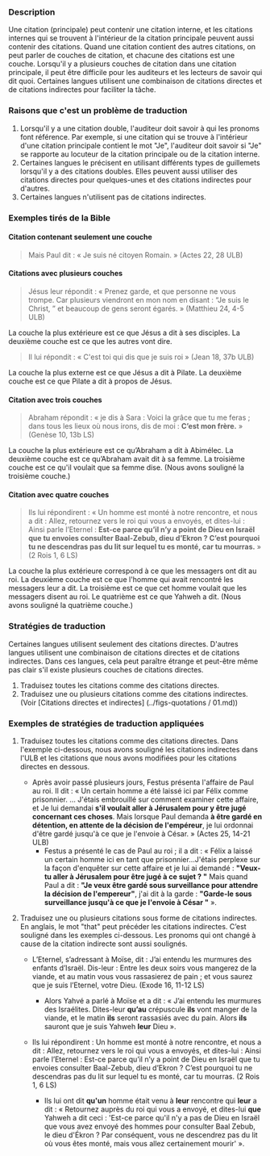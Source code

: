 
### Description

Une citation (principale) peut contenir une citation interne, et les citations internes qui se trouvent à l'intérieur de la citation principale peuvent aussi contenir des citations. Quand une citation contient des autres citations, on peut parler de couches de citation, et chacune des citations est une couche. Lorsqu'il y a plusieurs couches de citation dans une citation principale, il peut être difficile pour les auditeurs et les lecteurs de savoir qui dit quoi. Certaines langues utilisent une combinaison de citations directes et de citations indirectes pour faciliter la tâche.


### Raisons que c'est un problème de traduction

1. Lorsqu'il y a une citation double, l'auditeur doit savoir à qui les pronoms font référence. Par exemple, si une citation qui se trouve à l'intérieur d'une citation principale contient le mot "Je", l'auditeur doit savoir si "Je" se rapporte au locuteur de la citation principale ou de la citation interne.
1. Certaines langues le précisent en utilisant différents types de guillemets lorsqu'il y a des citations doubles. Elles peuvent aussi utiliser des citations directes pour quelques-unes et des citations indirectes pour d'autres.
1. Certaines langues n'utilisent pas de citations indirectes.


### Exemples tirés de la Bible


#### Citation contenant seulement une couche

>Mais Paul dit : « Je suis né citoyen Romain. » (Actes 22, 28 ULB)


#### Citations avec plusieurs couches

>Jésus leur répondit : « Prenez garde, et que personne ne vous trompe. Car plusieurs viendront en mon nom en disant : “Je suis le Christ, ” et beaucoup de gens seront égarés. » (Matthieu 24, 4-5 ULB)

La couche la plus extérieure est ce que Jésus a dit à ses disciples. La deuxième couche est ce que les autres vont dire.

>Il lui répondit : « C'est toi qui dis que je suis roi » (Jean 18, 37b ULB)

La couche la plus externe est ce que Jésus a dit à Pilate. La deuxième couche est ce que Pilate a dit à propos de Jésus.


#### Citation avec trois couches

>Abraham répondit :  « je dis à Sara : Voici la grâce que tu me feras ; dans tous les lieux où nous irons, dis de moi : **C’est mon frère.** » (Genèse 10, 13b LS)

La couche la plus extérieure est ce qu’Abraham a dit à Abimélec. La deuxième couche est ce qu’Abraham avait dit à sa femme. La troisième couche est ce qu'il voulait que sa femme dise. (Nous avons souligné la troisième couche.)


#### Citation avec quatre couches

>Ils lui répondirent : « Un homme est monté à notre rencontre, et nous a dit : Allez, retournez vers le roi qui vous a envoyés, et dites-lui : Ainsi parle l’Eternel : **Est-ce parce qu’il n’y a point de Dieu en Israël que tu envoies consulter Baal-Zebub, dieu d’Ekron ? C’est pourquoi tu ne descendras pas du lit sur lequel tu es monté, car tu mourras.** » (2 Rois 1, 6 LS)

La couche la plus extérieure correspond à ce que les messagers ont dit au roi. La deuxième couche est ce que l'homme qui avait rencontré les messagers leur a dit. La troisième est ce que cet homme voulait que les messagers disent au roi. Le quatrième est ce que Yahweh a dit. (Nous avons souligné la quatrième couche.)


### Stratégies de traduction

Certaines langues utilisent seulement des citations directes. D'autres langues utilisent une combinaison de citations directes et de citations indirectes. Dans ces langues, cela peut paraître étrange et peut-être même pas clair s'il existe plusieurs couches de citations directes.

1. Traduisez toutes les citations comme des citations directes.
1. Traduisez une ou plusieurs citations comme des citations indirectes. (Voir [Citations directes et indirectes] (../figs-quotations / 01.md))


### Exemples de stratégies de traduction appliquées

1. Traduisez toutes les citations comme des citations directes. Dans l'exemple ci-dessous, nous avons souligné les citations indirectes dans l'ULB et les citations que nous avons modifiées pour les citations directes en dessous.

    * Après avoir passé plusieurs jours, Festus présenta l'affaire de Paul au roi. Il dit : « Un certain homme a été laissé ici par Félix comme prisonnier. … J'étais embrouillé sur comment examiner cette affaire, et Je lui demandai **s'il voulait aller à Jérusalem pour y être jugé concernant ces choses**. Mais lorsque Paul demanda **à être gardé en détention, en attente de la décision de l'empéreur**, je lui ordonnai d'être gardé jusqu'à ce que je l'envoie à César. » (Actes 25, 14-21 ULB)
        * Festus a présenté le cas de Paul au roi ; il a dit : « Félix a laissé un certain homme ici en tant que prisonnier…J'étais perplexe sur la façon d'enquêter sur cette affaire et je lui ai demandé : **"Veux-tu aller à Jérusalem pour être jugé à ce sujet ? "** Mais quand Paul a dit : **"Je veux être gardé sous surveillance pour attendre la décision de l'empereur"**, j'ai dit à la garde : **"Garde-le sous surveillance jusqu'à ce que je l'envoie à César "** ».

1. Traduisez une ou plusieurs citations sous forme de citations indirectes. En anglais, le mot "that" peut précéder les citations indirectes. C’est souligné dans les exemples ci-dessous. Les pronoms qui ont changé à cause de la citation indirecte sont aussi soulignés.

    * L’Eternel, s’adressant à Moïse, dit : J’ai entendu les murmures des enfants d’Israël. Dis-leur : Entre les deux soirs vous mangerez de la viande, et au matin vous vous rassasierez de pain ; et vous saurez que je suis l’Eternel, votre Dieu. (Exode 16, 11-12 LS)
        * Alors Yahvé a parlé à Moïse et a dit : « J’ai entendu les murmures des Israélites. Dites-leur **qu’au** crépuscule **ils** vont manger de la viande, et le matin **ils** seront rassasiés avec du pain. Alors **ils** sauront que je suis Yahweh **leur** Dieu ».

    * Ils lui répondirent : Un homme est monté à notre rencontre, et nous a dit : Allez, retournez vers le roi qui vous a envoyés, et dites-lui : Ainsi parle l’Eternel : Est-ce parce qu’il n’y a point de Dieu en Israël que tu envoies consulter Baal-Zebub, dieu d’Ekron ? C’est pourquoi tu ne descendras pas du lit sur lequel tu es monté, car tu mourras. (2 Rois 1, 6 LS)
        * Ils lui ont dit **qu'un** homme était venu à **leur** rencontre qui **leur** a dit : « Retournez auprès du roi qui vous a envoyé, et dites-lui **que** Yahweh a dit ceci : 'Est-ce parce qu'il n'y a pas de Dieu en Israël que vous avez envoyé des hommes pour consulter Baal Zebub, le dieu d'Ékron ? Par conséquent, vous ne descendrez pas du lit où vous êtes monté, mais vous allez certainement mourir' ». 
